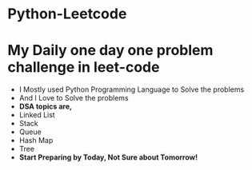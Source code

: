 # Python-Leetcode
# My Daily one day one problem challenge in leet-code
* I Mostly used Python Programming Language to Solve the problems
* And I Love to Solve the problems
* **DSA topics are,**
* Linked List
* Stack
* Queue
* Hash Map
* Tree
* **Start Preparing by Today, Not Sure about Tomorrow!**
